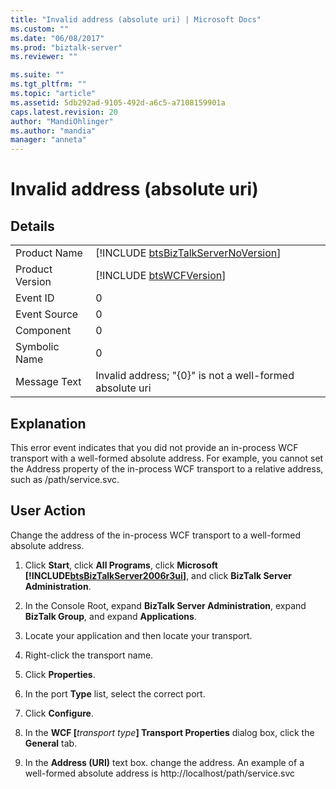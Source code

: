 ```yaml
---
title: "Invalid address (absolute uri) | Microsoft Docs"
ms.custom: ""
ms.date: "06/08/2017"
ms.prod: "biztalk-server"
ms.reviewer: ""

ms.suite: ""
ms.tgt_pltfrm: ""
ms.topic: "article"
ms.assetid: 5db292ad-9105-492d-a6c5-a7108159901a
caps.latest.revision: 20
author: "MandiOhlinger"
ms.author: "mandia"
manager: "anneta"
---
```

# Invalid address (absolute uri)
## Details  

|                 |                                                                                     |
|-----------------|-------------------------------------------------------------------------------------|
|  Product Name   | [!INCLUDE [btsBizTalkServerNoVersion](../includes/btsbiztalkservernoversion-md.md)] |
| Product Version |             [!INCLUDE [btsWCFVersion](../includes/btswcfversion-md.md)]             |
|    Event ID     |                                          0                                          |
|  Event Source   |                                          0                                          |
|    Component    |                                          0                                          |
|  Symbolic Name  |                                          0                                          |
|  Message Text   |              Invalid address; "{0}" is not a well-formed absolute uri               |

## Explanation  
 This error event indicates that you did not provide an in-process WCF transport with a well-formed absolute address. For example, you cannot set the Address property of the in-process WCF transport to a relative address, such as /path/service.svc.  

## User Action  
 Change the address of the in-process WCF transport to a well-formed absolute address.  

1. Click <strong>Start</strong>, click <strong>All Programs</strong>, click <strong>Microsoft <!-- BEGIN ERROR INCLUDE: Unable to resolve [!INCLUDE[btsBizTalkServer2006r3ui](../includes/btsbiztalkserver2006r3ui-md.md)]: Path(D:/a/1/s/target_repo/biztalk/core/invalid-address-absolute-uri.md) contains invalid char.
   Parameter name: path -->[!INCLUDE[btsBizTalkServer2006r3ui](../includes/btsbiztalkserver2006r3ui-md.md)]<!--END ERROR INCLUDE --></strong>, and click <strong>BizTalk Server Administration</strong>.  

2. In the Console Root, expand  **BizTalk Server Administration**, expand **BizTalk Group**, and expand  **Applications**.  

3. Locate your application and then locate your transport.  

4. Right-click the transport name.  

5. Click **Properties**.  

6. In the port **Type** list, select the correct port.  

7. Click **Configure**.  

8. In the <strong>WCF [</strong><em>transport type</em><strong>] Transport Properties</strong> dialog box, click the <strong>General</strong> tab.  

9. In the **Address (URI)** text box. change the address. An example of a well-formed absolute address is http://localhost/path/service.svc
